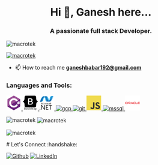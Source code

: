 <h1 align="center">Hi 👋, Ganesh here...</h1>
<h3 align="center">A passionate full stack Developer.</h3>

<p align="left"> <img src="https://komarev.com/ghpvc/?username=macrotek&label=Profile%20views&color=0e75b6&style=flat" alt="macrotek" /> </p>

<p align="left"> <a href="https://github.com/ryo-ma/github-profile-trophy"><img src="https://github-profile-trophy.vercel.app/?username=macrotek" alt="macrotek" /></a> </p>

- 📫 How to reach me **ganeshbabar192@gmail.com**

<h3 align="left">Languages and Tools:</h3>
<p align="left"> <a href="https://www.w3schools.com/cs/" target="_blank"> <img src="https://raw.githubusercontent.com/devicons/devicon/master/icons/csharp/csharp-original.svg" alt="csharp" width="40" height="40"/> </a> <a href="https://getbootstrap.com" target="_blank"> <img src="https://raw.githubusercontent.com/devicons/devicon/master/icons/bootstrap/bootstrap-plain-wordmark.svg" alt="bootstrap" width="40" height="40"/> </a> <a href="https://dotnet.microsoft.com/" target="_blank"> <img src="https://raw.githubusercontent.com/devicons/devicon/master/icons/dot-net/dot-net-original-wordmark.svg" alt="dotnet" width="40" height="40"/> </a> <a href="https://cloud.google.com" target="_blank"> <img src="https://www.vectorlogo.zone/logos/google_cloud/google_cloud-icon.svg" alt="gcp" width="40" height="40"/> </a> <a href="https://git-scm.com/" target="_blank"> <img src="https://www.vectorlogo.zone/logos/git-scm/git-scm-icon.svg" alt="git" width="40" height="40"/> </a> <a href="https://developer.mozilla.org/en-US/docs/Web/JavaScript" target="_blank"> <img src="https://raw.githubusercontent.com/devicons/devicon/master/icons/javascript/javascript-original.svg" alt="javascript" width="40" height="40"/> </a> <a href="https://www.microsoft.com/en-us/sql-server" target="_blank"> <img src="https://www.svgrepo.com/show/303229/microsoft-sql-server-logo.svg" alt="mssql" width="40" height="40"/> </a> <a href="https://www.oracle.com/" target="_blank"> <img src="https://raw.githubusercontent.com/devicons/devicon/master/icons/oracle/oracle-original.svg" alt="oracle" width="40" height="40"/> </a> </p>

<p><img align="left" src="https://github-readme-stats.vercel.app/api/top-langs?username=macrotek&show_icons=true&locale=en&layout=compact&show_icons=true&theme=nightowl" alt="macrotek" /></p>

<p>&nbsp;<img align="center" src="https://github-readme-stats.vercel.app/api?username=macrotek&show_icons=true&locale=en&layout=compact&show_icons=true&theme=nightowl" alt="macrotek" /></p>

<p><img align="center" src="https://github-readme-streak-stats.herokuapp.com/?user=macrotek&currStreakNum=2FD3EB&fire=pink&sideLabels=F00&theme=nightowl" alt="macrotek" /></p>
# Let's Connect :handshake:

<p><a href="https://github.com/macrotek" target="_blank"><img alt="Github" src="https://img.shields.io/badge/GitHub-%2312100E.svg?&style=for-the-badge&logo=Github&logoColor=white"></a> <a href="https://www.linkedin.com/in/ganesh-babar-631753161/" target="_blank"><img alt="LinkedIn" src="https://img.shields.io/badge/linkedin-%230077B5.svg?&style=for-the-badge&logo=linkedin&logoColor=white" /></a> 
</p>

